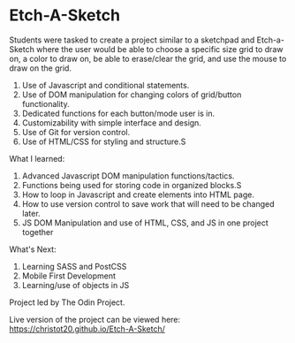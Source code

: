 # Etch-A-Sketch
Students were tasked to create a project similar to a 
sketchpad and Etch-a-Sketch where the user would be able
to choose a specific size grid to draw on, a color to draw on,
be able to erase/clear the grid, and use the mouse to draw on the
grid.

1. Use of Javascript and conditional statements.
2. Use of DOM manipulation for changing colors of grid/button functionality.
3. Dedicated functions for each button/mode user is in.
4. Customizability with simple interface and design.
5. Use of Git for version control.
6. Use of HTML/CSS for styling and structure.S


What I learned:
1. Advanced Javascript DOM manipulation functions/tactics.
2. Functions being used for storing code in organized blocks.S
3. How to loop in Javascript and create elements into HTML page.
4. How to use version control to save work that will need to be changed later.
5. JS DOM Manipulation and use of HTML, CSS, and JS in one project together

What's Next:
1. Learning SASS and PostCSS
2. Mobile First Development
3. Learning/use of objects in JS

Project led by The Odin Project.

Live version of the project can be viewed here: https://christot20.github.io/Etch-A-Sketch/

